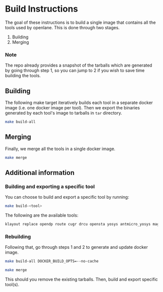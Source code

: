 # Build Instructions

The goal of these instructions is to build a single image that contains all the tools used by openlane.
This is done through two stages.

1. Building
2. Merging

### Note

The repo already provides a snapshot of the tarballs which are generated by going through step 1, so you can jump to 2 if you wish to save time building the tools.

## Building

The following make target iteratively builds each tool in a separate docker image (i.e. one docker image per tool). Then we export the binaries generated by each tool's image to tarballs in `tar` directory.

```bash
make build-all
```

## Merging

Finally, we merge all the tools in a single docker image.

```bash
make merge
```

## Additional information

### Building and exporting a specific tool

You can choose to build and export a specific tool by running:

```bash
make build-<tool>
```

The following are the available tools:

```bash
klayout replace opendp route cugr drcu opensta yosys antmicro_yosys magic openroad_app opendb padring netgen vlogtoverilog openphysyn cvc
```

### Rebuilding
Following that, go through steps 1 and 2 to generate and update docker image.

```bash
make build-all DOCKER_BUILD_OPTS=--no-cache

make merge
```

This should you remove the existing tarballs. Then, build and export specific tool(s).

